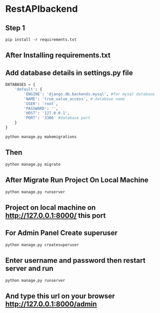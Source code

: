 # RestAPIbackend

## Step 1
```
pip install -r requirements.txt
```
## After Installing requirements.txt
## Add database details in settings.py file  
```python
DATABASES = {
    'default': {
        'ENGINE': 'django.db.backends.mysql', #for mysql database
        'NAME': 'true_value_access', # database name
        'USER': 'root',
        'PASSWORD': '',
        'HOST': '127.0.0.1',
        'PORT': '3306' #database port 
    }
}
```

```
python manage.py makemigrations
```
## Then

```
python manage.py migrate
```
## After Migrate Run Project On Local Machine
```
python manage.py runserver
```
## Project on local machine on http://127.0.0.1:8000/ this port

## For Admin Panel Create superuser

```
python manage.py createsuperuser
```
## Enter username and password then restart server and run
```
python manage.py runserver
```

## And type this url on your browser http://127.0.0.1:8000/admin 